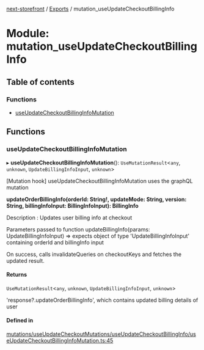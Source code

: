 [next-storefront](../README.md) / [Exports](../modules.md) / mutation_useUpdateCheckoutBillingInfo

# Module: mutation_useUpdateCheckoutBillingInfo

## Table of contents

### Functions

- [useUpdateCheckoutBillingInfoMutation](mutation_useUpdateCheckoutBillingInfo.md#useupdatecheckoutbillinginfomutation)

## Functions

### useUpdateCheckoutBillingInfoMutation

▸ **useUpdateCheckoutBillingInfoMutation**(): `UseMutationResult`<`any`, `unknown`, `UpdateBillingInfoInput`, `unknown`\>

[Mutation hook] useUpdateCheckoutBillingInfoMutation uses the graphQL mutation

<b>updateOrderBillingInfo(orderId: String!, updateMode: String, version: String, billingInfoInput: BillingInfoInput): BillingInfo</b>

Description : Updates user billing info at checkout

Parameters passed to function updateBillingInfo(params: UpdateBillingInfoInput) => expects object of type 'UpdateBillingInfoInput' containing orderId and billingInfo input

On success, calls invalidateQueries on checkoutKeys and fetches the updated result.

#### Returns

`UseMutationResult`<`any`, `unknown`, `UpdateBillingInfoInput`, `unknown`\>

'response?.updateOrderBillingInfo', which contains updated billing details of user

#### Defined in

[mutations/useUpdateCheckoutMutations/useUpdateCheckoutBillingInfo/useUpdateCheckoutBillingInfoMutation.ts:45](https://github.com/KiboSoftware/nextjs-storefront/blob/a6cbcc7/hooks/mutations/useUpdateCheckoutMutations/useUpdateCheckoutBillingInfo/useUpdateCheckoutBillingInfoMutation.ts#L45)
